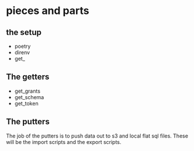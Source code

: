 # pieces and parts

## the setup
- poetry
- direnv
- get_

## The getters
- get_grants
- get_schema
- get_token


## The putters
The job of the putters is to push data out to s3 and local flat sql files. These will be the import scripts and the export scripts.